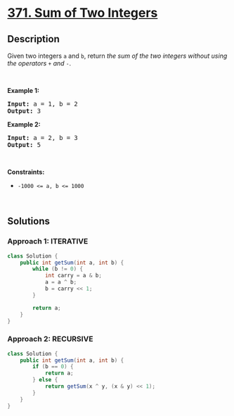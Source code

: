 # [371. Sum of Two Integers](https://leetcode.com/problems/sum-of-two-integers)

## Description

<p>Given two integers <code>a</code> and <code>b</code>, return <em>the sum of the two integers without using the operators</em> <code>+</code> <em>and</em> <code>-</code>.</p>
<p>&nbsp;</p>

<p><strong class="example">Example 1:</strong></p>
<pre>
<strong>Input:</strong> a = 1, b = 2
<strong>Output:</strong> 3
</pre>

<p><strong class="example">Example 2:</strong></p>
<pre>
<strong>Input:</strong> a = 2, b = 3
<strong>Output:</strong> 5
</pre>
<p>&nbsp;</p>

<p><strong>Constraints:</strong></p>
<ul>
    <li><code>-1000 &lt;= a, b &lt;= 1000</code></li>
</ul>
<p>&nbsp;</p>

## Solutions

### **Approach 1: ITERATIVE**

```java
class Solution {
    public int getSum(int a, int b) {
        while (b != 0) {
            int carry = a & b;
            a = a ^ b;
            b = carry << 1;
        }

        return a;
    }
}
```

### **Approach 2: RECURSIVE**

```java
class Solution {
    public int getSum(int a, int b) {
        if (b == 0) {
            return a;
        } else {
            return getSum(x ^ y, (x & y) << 1);
        }
    }
}
```